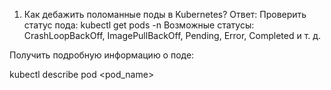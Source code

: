 1. Как дебажить поломанные поды в Kubernetes?
Ответ:
Проверить статус пода:
kubectl get pods -n <namespace>
Возможные статусы: CrashLoopBackOff, ImagePullBackOff, Pending, Error, Completed и т. д.

Получить подробную информацию о поде:


kubectl describe pod <pod_name>
